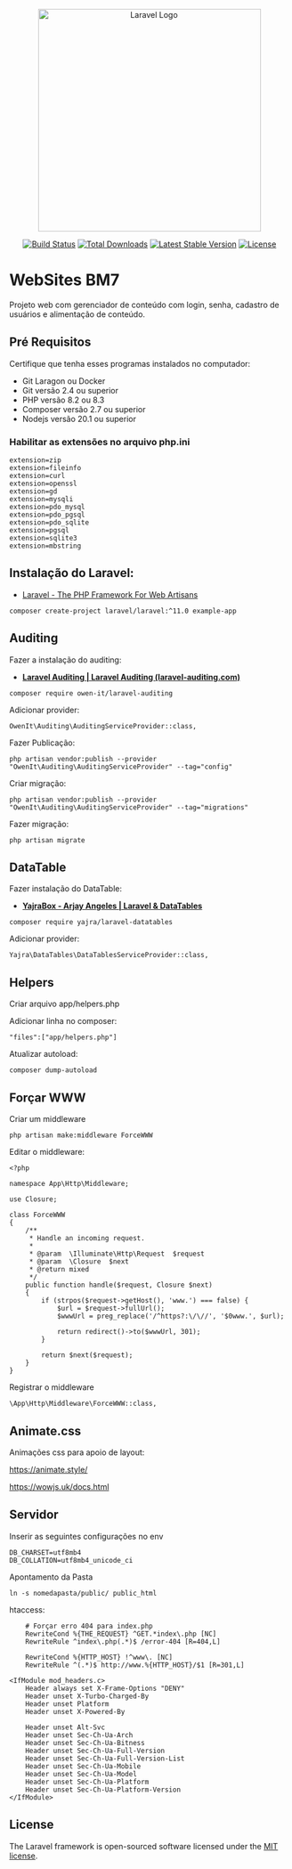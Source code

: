 <p align="center"><a href="https://laravel.com" target="_blank"><img src="https://raw.githubusercontent.com/laravel/art/master/logo-lockup/5%20SVG/2%20CMYK/1%20Full%20Color/laravel-logolockup-cmyk-red.svg" width="400" alt="Laravel Logo"></a></p>

<p align="center">
<a href="https://github.com/laravel/framework/actions"><img src="https://github.com/laravel/framework/workflows/tests/badge.svg" alt="Build Status"></a>
<a href="https://packagist.org/packages/laravel/framework"><img src="https://img.shields.io/packagist/dt/laravel/framework" alt="Total Downloads"></a>
<a href="https://packagist.org/packages/laravel/framework"><img src="https://img.shields.io/packagist/v/laravel/framework" alt="Latest Stable Version"></a>
<a href="https://packagist.org/packages/laravel/framework"><img src="https://img.shields.io/packagist/l/laravel/framework" alt="License"></a>
</p>

# WebSites BM7
Projeto web com gerenciador de conteúdo com login, senha, cadastro de usuários e alimentação de conteúdo.

## Pré Requisitos

Certifique que tenha esses programas instalados no computador:
- Git Laragon ou Docker
- Git versão 2.4 ou superior
- PHP versão 8.2 ou 8.3
- Composer versão 2.7 ou superior
- Nodejs versão 20.1 ou superior

### Habilitar as extensões no arquivo php.ini
```
extension=zip
extension=fileinfo
extension=curl
extension=openssl
extension=gd
extension=mysqli
extension=pdo_mysql
extension=pdo_pgsql
extension=pdo_sqlite
extension=pgsql
extension=sqlite3
extension=mbstring
```

## Instalação do Laravel:

- [Laravel - The PHP Framework For Web Artisans](https://laravel.com/)

```
composer create-project laravel/laravel:^11.0 example-app
```

## Auditing

Fazer a instalação do auditing:
- **[Laravel Auditing | Laravel Auditing (laravel-auditing.com)](https://laravel-auditing.com/)**

```
composer require owen-it/laravel-auditing
```

Adicionar provider:
```
OwenIt\Auditing\AuditingServiceProvider::class,
```

Fazer Publicação:
```
php artisan vendor:publish --provider "OwenIt\Auditing\AuditingServiceProvider" --tag="config"
```

Criar migração:
```
php artisan vendor:publish --provider "OwenIt\Auditing\AuditingServiceProvider" --tag="migrations"
```

Fazer migração:
```
php artisan migrate
```

## DataTable

Fazer instalação do DataTable:
- **[YajraBox - Arjay Angeles | Laravel & DataTables](https://yajrabox.com/docs/laravel-datatables/11.0/quick-starter)**

```
composer require yajra/laravel-datatables
```

Adicionar provider:
```
Yajra\DataTables\DataTablesServiceProvider::class,
```

## Helpers

Criar arquivo app/helpers.php

Adicionar linha no composer:
```
"files":["app/helpers.php"]
```

Atualizar autoload:
```
composer dump-autoload
```

## Forçar WWW

Criar um middleware
```
php artisan make:middleware ForceWWW
```

Editar o middleware:
```
<?php

namespace App\Http\Middleware;

use Closure;

class ForceWWW
{
    /**
     * Handle an incoming request.
     *
     * @param  \Illuminate\Http\Request  $request
     * @param  \Closure  $next
     * @return mixed
     */
    public function handle($request, Closure $next)
    {
        if (strpos($request->getHost(), 'www.') === false) {
            $url = $request->fullUrl();
            $wwwUrl = preg_replace('/^https?:\/\//', '$0www.', $url);

            return redirect()->to($wwwUrl, 301);
        }

        return $next($request);
    }
}
```

Registrar o middleware
```
\App\Http\Middleware\ForceWWW::class,
```

## Animate.css

Animações css para apoio de layout:

https://animate.style/

https://wowjs.uk/docs.html

## Servidor

Inserir as seguintes configurações no env
```
DB_CHARSET=utf8mb4
DB_COLLATION=utf8mb4_unicode_ci
```
Apontamento da Pasta
```
ln -s nomedapasta/public/ public_html
```

htaccess:
```
    # Forçar erro 404 para index.php
    RewriteCond %{THE_REQUEST} ^GET.*index\.php [NC]
    RewriteRule ^index\.php(.*)$ /error-404 [R=404,L]

    RewriteCond %{HTTP_HOST} !^www\. [NC]
    RewriteRule ^(.*)$ http://www.%{HTTP_HOST}/$1 [R=301,L]

<IfModule mod_headers.c>
    Header always set X-Frame-Options "DENY"
    Header unset X-Turbo-Charged-By
    Header unset Platform
    Header unset X-Powered-By
    
    Header unset Alt-Svc
    Header unset Sec-Ch-Ua-Arch
    Header unset Sec-Ch-Ua-Bitness
    Header unset Sec-Ch-Ua-Full-Version
    Header unset Sec-Ch-Ua-Full-Version-List
    Header unset Sec-Ch-Ua-Mobile
    Header unset Sec-Ch-Ua-Model
    Header unset Sec-Ch-Ua-Platform
    Header unset Sec-Ch-Ua-Platform-Version
</IfModule>
```

## License

The Laravel framework is open-sourced software licensed under the [MIT license](https://opensource.org/licenses/MIT).
